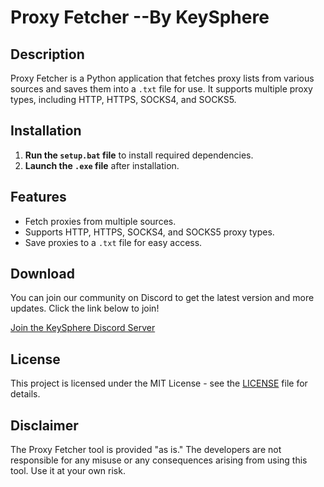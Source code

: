 # Proxy Fetcher --By KeySphere

## Description

Proxy Fetcher is a Python application that fetches proxy lists from various sources and saves them into a `.txt` file for use. It supports multiple proxy types, including HTTP, HTTPS, SOCKS4, and SOCKS5.

## Installation

1. **Run the `setup.bat` file** to install required dependencies.
2. **Launch the `.exe` file** after installation.

## Features

- Fetch proxies from multiple sources.
- Supports HTTP, HTTPS, SOCKS4, and SOCKS5 proxy types.
- Save proxies to a `.txt` file for easy access.

## Download

You can join our community on Discord to get the latest version and more updates. Click the link below to join!

[Join the KeySphere Discord Server](https://discord.gg/pwVehpQT3Z)

## License

This project is licensed under the MIT License - see the [LICENSE](LICENSE) file for details.

## Disclaimer

The Proxy Fetcher tool is provided "as is." The developers are not responsible for any misuse or any consequences arising from using this tool. Use it at your own risk.
